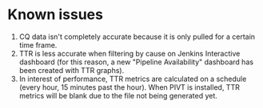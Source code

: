 # Known issues

1. CQ data isn't completely accurate because it is only pulled for a certain
   time frame.
2. TTR is less accurate when filtering by cause on Jenkins Interactive
   dashboard (for this reason, a new "Pipeline Availability" dashboard has been
   created with TTR graphs).
3. In interest of performance, TTR metrics are calculated on a
   schedule (every hour, 15 minutes past the hour). When PIVT is installed,
   TTR metrics will be blank due to the file not being generated yet.

